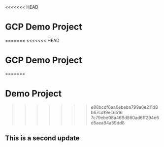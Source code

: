 <<<<<<< HEAD
# GCP Demo Project
=======
<<<<<<< HEAD
# GCP Demo Project
=======
# Demo Project
>>>>>>> e88bcdf6aa6ebeba799a0e211d8b67cd19ec6516
>>>>>>> 7c79ebe08a469d860ad6ff294e6d5aea84a59dd8
## This is a second update
